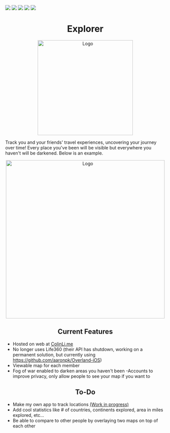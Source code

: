 ![](https://img.shields.io/github/stars/ColinLi33/Explorer) ![](https://img.shields.io/github/forks/ColinLi33/Explorer) ![](https://img.shields.io/github/tag/ColinLi33/Explorer) ![](https://img.shields.io/github/release/ColinLi33/Explorer) ![](https://img.shields.io/github/issues/ColinLi33/Explorer)

<p align="center">
    <h1 align = "center"> Explorer</h1>
</p>
<p align="center">
    <img width="300" src="https://i.imgur.com/ch6bByf.png" alt="Logo">
</p>

<p>
Track you and your friends' travel experiences, uncovering your journey over time! Every place you've been will be visible but everywhere you haven't will be darkened. Below is an example. 
</p>

<p align="center">
    <img width="500" src="https://i.imgur.com/RQi9Yvo.png" alt="Logo">
</p>


<p align="center">
    <h2 align = "center"> Current Features</h2>
</p>

- Hosted on web at [ColinLi.me](https://colinli.me/)
- No longer uses Life360 (their API has shutdown, working on a permanent solution, but currently using https://github.com/aaronpk/Overland-iOS)
- Viewable map for each member
- Fog of war enabled to darken areas you haven't been
-Accounts to improve privacy, only allow people to see your map if you want to 

<p align="center">
    <h2 align = "center"> To-Do</h2>
</p>

- Make my own app to track locations [(Work in progress)](https://github.com/ColinLi33/ExplorerApp)
- Add cool statistics like # of countries, continents explored, area in miles explored, etc...
- Be able to compare to other people by overlaying two maps on top of each other
